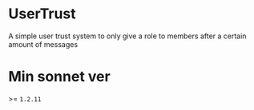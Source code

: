 # UserTrust
A simple user trust system to only give a role to members after a certain amount of messages
# Min sonnet ver
\>= `1.2.11`
